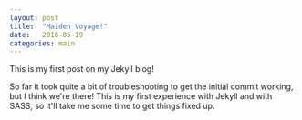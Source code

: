 ```yaml
---
layout: post
title:  "Maiden Voyage!"
date:   2016-05-19
categories: main
---
```

This is my first post on my Jekyll blog!

So far it took quite a bit of troubleshooting to get the initial commit working, but I think we're there! This is my first experience with Jekyll and with SASS, so it'll take me some time to get things fixed up.
